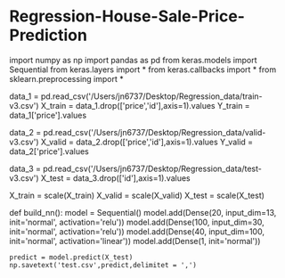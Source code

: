# Regression-House-Sale-Price-Prediction
import numpy as np
import pandas as pd
from keras.models import Sequential
from keras.layers import *
from keras.callbacks import *
from sklearn.preprocessing import *

data_1 = pd.read_csv('/Users/jn6737/Desktop/Regression_data/train-v3.csv')
X_train = data_1.drop(['price','id'],axis=1).values
Y_train = data_1['price'].values

data_2 = pd.read_csv('/Users/jn6737/Desktop/Regression_data/valid-v3.csv')
X_valid = data_2.drop(['price','id'],axis=1).values
Y_valid = data_2['price'].values

data_3 = pd.read_csv('/Users/jn6737/Desktop/Regression_data/test-v3.csv')
X_test = data_3.drop(['id'],axis=1).values

X_train = scale(X_train)
X_valid = scale(X_valid)
X_test = scale(X_test)

def build_nn():
    model = Sequential()
    model.add(Dense(20, input_dim=13, init='normal', activation='relu'))
    model.add(Dense(100, input_dim=30, init='normal', activation='relu'))
    model.add(Dense(40, input_dim=100, init='normal', activation='linear'))
    model.add(Dense(1, init='normal'))
    
    predict = model.predict(X_test)
    np.savetext('test.csv',predict,delimitet = ',')
